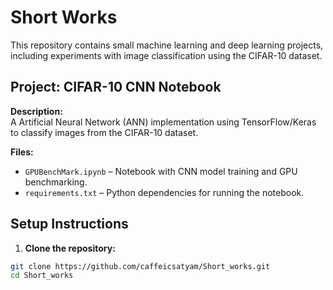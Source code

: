 # Short Works

This repository contains small machine learning and deep learning projects, including experiments with image classification using the CIFAR-10 dataset.

## Project: CIFAR-10 CNN Notebook

**Description:**  
A Artificial Neural Network (ANN) implementation using TensorFlow/Keras to classify images from the CIFAR-10 dataset.

**Files:**
- `GPUBenchMark.ipynb` – Notebook with CNN model training and GPU benchmarking.
- `requirements.txt` – Python dependencies for running the notebook.

## Setup Instructions

1. **Clone the repository:**
```bash
git clone https://github.com/caffeicsatyam/Short_works.git
cd Short_works
